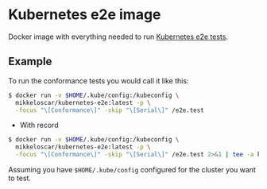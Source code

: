 # Kubernetes e2e image

Docker image with everything needed to run [Kubernetes e2e tests](https://github.com/kubernetes/community/blob/master/contributors/devel/e2e-tests.md).

## Example

To run the conformance tests you would call it like this:

```sh
$ docker run -v $HOME/.kube/config:/kubeconfig \
  mikkeloscar/kubernetes-e2e:latest -p \
  -focus "\[Conformance\]" -skip "\[Serial\]" /e2e.test
```

- With record
```sh
$ docker run -v $HOME/.kube/config:/kubeconfig \
  mikkeloscar/kubernetes-e2e:latest -p \
  -focus "\[Conformance\]" -skip "\[Serial\]" /e2e.test 2>&1 | tee -a k8s-e2e.log

```

Assuming you have `$HOME/.kube/config` configured for the cluster you want to
test.
